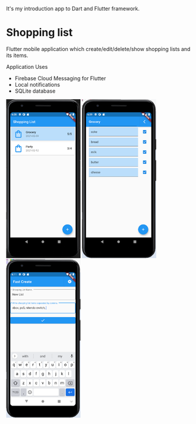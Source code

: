 It's my introduction app to Dart and Flutter framework.

# Shopping list

Flutter mobile application which create/edit/delete/show shopping lists and its items. 

Application Uses
* Firebase Cloud Messaging for Flutter
* Local notifications
* SQLite database 


<p float="left">
  <img src="/assets/main_window.png" width="200">
  <img src="/assets/shoppingList_window.png" width="200">
  <img src="/assets/create_window.png" width="200">
</p>
